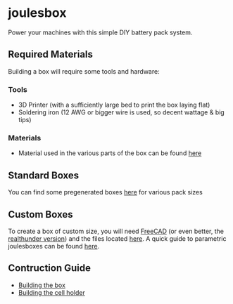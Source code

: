 # joulesbox
Power your machines with this simple DIY battery pack system.

## Required Materials
Building a box will require some tools and hardware:
### Tools
- 3D Printer (with a sufficiently large bed to print the box laying flat) 
- Soldering iron (12 AWG or bigger wire is used, so decent wattage & big tips)
### Materials
- Material used in the various parts of the box can be found [here](docs/BOM.md)

## Standard Boxes
You can find some pregenerated boxes [here](prebuilt) for various pack sizes

## Custom Boxes
To create a box of custom size, you will need [FreeCAD](http://www.freecad.org) (or even better, the [realthunder version](https://github.com/realthunder/FreeCAD/releases)) and the files located [here](src). A quick guide to parametric joulesboxes can be found [here](docs/parametric_guide.md).

## Contruction Guide
- [Building the box](docs/box_guide.md)
- [Building the cell holder](docs/holder_guide.md)